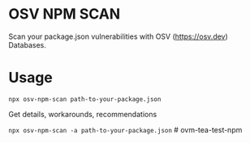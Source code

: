 # OSV NPM SCAN

Scan your package.json vulnerabilities with OSV (https://osv.dev) Databases.

# Usage

`npx osv-npm-scan path-to-your-package.json`

Get details, workarounds, recommendations

`npx osv-npm-scan -a path-to-your-package.json`
#   o v m - t e a - t e s t - n p m  
 